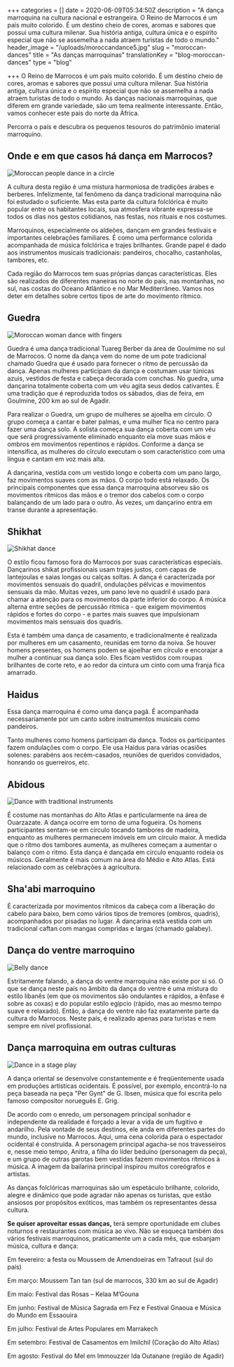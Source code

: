 +++
categories = []
date = 2020-06-09T05:34:50Z
description = "A dança marroquina na cultura nacional e estrangeira. O Reino de Marrocos é um país muito colorido. É um destino cheio de cores, aromas e sabores que possui uma cultura milenar. Sua história antiga, cultura única e o espírito especial que não se assemelha a nada atraem turistas de todo o mundo."
header_image = "/uploads/moroccandance5.jpg"
slug = "moroccan-dances"
title = "As danças marroquinas"
translationKey = "blog-moroccan-dances"
type = "blog"

+++
O Reino de Marrocos é um país muito colorido. É um destino cheio de cores, aromas e sabores que possui uma cultura milenar. Sua história antiga, cultura única e o espírito especial que não se assemelha a nada atraem turistas de todo o mundo. As danças nacionais marroquinas, que diferem em grande variedade, são um tema realmente interessante. Então, vamos conhecer este país do norte da África.

Percorra o país e descubra os pequenos tesouros do patrimônio imaterial marroquino.

## **Onde e em que casos há dança em Marrocos?**

![Moroccan people dance in a circle](/uploads/moroccandance8.jpg "Moroccan people dance in a circle")

A cultura desta região é uma mistura harmoniosa de tradições árabes e berberes. Infelizmente, tal fenômeno da dança tradicional marroquina não foi estudado o suficiente. Mas esta parte da cultura folclórica é muito popular entre os habitantes locais, sua atmosfera vibrante expressa-se todos os dias nos gestos cotidianos, nas festas, nos rituais e nos costumes.

Marroquinos, especialmente os aldeões, dançam em grandes festivais e importantes celebrações familiares. É como uma performance colorida acompanhada de música folclórica e trajes brilhantes. Grande papel é dado aos instrumentos musicais tradicionais: pandeiros, chocalho, castanholas, tambores, etc.

Cada região do Marrocos tem suas próprias danças características. Eles são realizados de diferentes maneiras no norte do país, nas montanhas, no sul, nas costas do Oceano Atlântico e no Mar Mediterrâneo. Vamos nos deter em detalhes sobre certos tipos de arte do movimento rítmico.

## **Guedra**

![Moroccan woman dance with fingers](/uploads/moroccandance4.jpg "Moroccan woman dance with fingers")

Guedra é uma dança tradicional Tuareg Berber da área de Goulmime no sul de Marrocos. O nome da dança vem do nome de um pote tradicional chamado Guedra que é usado para fornecer o ritmo de percussão da dança. Apenas mulheres participam da dança e costumam usar túnicas azuis, vestidos de festa e cabeça decorada com conchas. No guedra, uma dançarina totalmente coberta com um véu agita seus dedos cativantes. É uma tradição que é reproduzida todos os sábados, dias de feira, em Goulmine, 200 km ao sul de Agadir.

Para realizar o Guedra, um grupo de mulheres se ajoelha em círculo. O grupo começa a cantar e bater palmas, e uma mulher fica no centro para fazer uma dança solo. A solista começa sua dança coberta com um véu que será progressivamente eliminado enquanto ela move suas mãos e ombros em movimentos repentinos e rápidos. Conforme a dança se intensifica, as mulheres do círculo executam o som característico com uma língua e cantam em voz mais alta.

A dançarina, vestida com um vestido longo e coberta com um pano largo, faz movimentos suaves com as mãos. O corpo todo está relaxado. Os principais componentes que essa dança marroquina absorveu são os movimentos rítmicos das mãos e o tremor dos cabelos com o corpo balançando de um lado para o outro. Às vezes, um dançarino entra em transe durante a apresentação.

## **Shikhat**

![Shikhat dance](/uploads/moroccandance1.jpeg "Shikhat dance")

O estilo ficou famoso fora do Marrocos por suas características especiais. Dançarinos shikat profissionais usam trajes justos, com capas de lantejoulas e saias longas ou calças soltas. A dança é caracterizada por movimentos sensuais do quadril, ondulações pélvicas e movimentos sensuais da mão. Muitas vezes, um pano leve no quadril é usado para chamar a atenção para os movimentos da parte inferior do corpo. A música alterna entre seções de percussão rítmica - que exigem movimentos rápidos e fortes do corpo - e partes mais suaves que impulsionam movimentos mais sensuais dos quadris.

Esta é também uma dança de casamento, e tradicionalmente é realizada por mulheres em um casamento, reunidas em torno da noiva. Se houver homens presentes, os homens podem se ajoelhar em círculo e encorajar a mulher a continuar sua dança solo. Eles ficam vestidos com roupas brilhantes de corte reto, e ao redor da cintura um cinto com uma franja fica amarrado.

## **Haidus**

Essa dança marroquina é como uma dança pagã. É acompanhada necessariamente por um canto sobre instrumentos musicais como pandeiros.

Tanto mulheres como homens participam da dança. Todos os participantes fazem ondulações com o corpo. Ele usa Haidus para várias ocasiões solenes: parabéns aos recém-casados, reuniões de queridos convidados, honrando os guerreiros, etc.

## **Abidous**

![Dance with traditional instruments](/uploads/moroccandance14.jpg "Dance with traditional instruments")

É costume nas montanhas do Alto Atlas e particularmente na área de Ouarzazate. A dança ocorre em torno de uma fogueira. Os homens participantes sentam-se em círculo tocando tambores de madeira, enquanto as mulheres permanecem imóveis em um círculo maior. À medida que o ritmo dos tambores aumenta, as mulheres começam a aumentar o balanço com o ritmo. Esta dança é dançada em círculo enquanto rodeia os músicos. Geralmente é mais comum na área do Médio e Alto Atlas. Está relacionado com as celebrações à agricultura.

## **Sha'abi marroquino**

É caracterizada por movimentos rítmicos da cabeça com a liberação do cabelo para baixo, bem como vários tipos de tremores (ombros, quadris), acompanhados por pisadas no lugar. A dançarina está vestida com um tradicional caftan com mangas compridas e largas (chamado galabey).

## **Dança do ventre marroquino**

![Belly dance](/uploads/bellydance.jpg "Belly dance")

Estritamente falando, a dança do ventre marroquina não existe por si só. O que se dança neste país no âmbito da dança do ventre é uma mistura do estilo libanês (em que os movimentos são ondulantes e rápidos, a ênfase é sobre as coxas) e do popular estilo egípcio (rápido, mas ao mesmo tempo suave e relaxado). Então, a dança do ventre não faz exatamente parte da cultura do Marrocos. Neste país, é realizado apenas para turistas e nem sempre em nível profissional.

## **Dança marroquina em outras culturas**

![Dance in a stage play](/uploads/moroccandance7.jpg "Dance in a stage play")

A dança oriental se desenvolve constantemente e é freqüentemente usada em produções artísticas ocidentais. É possível, por exemplo, encontrá-lo na peça baseada na peça "Per Gynt" de G. Ibsen, música que foi escrita pelo famoso compositor norueguês E. Grig.

De acordo com o enredo, um personagem principal sonhador e independente da realidade é forçado a levar a vida de um fugitivo e andarilho. Pela vontade de seus destinos, ele anda em diferentes partes do mundo, inclusive no Marrocos. Aqui, uma cena colorida para o espectador ocidental é construída. A personagem principal agacha-se nos travesseiros e, nesse meio tempo, Anitra, a filha do líder beduíno (personagem da peça), e um grupo de outras garotas bem vestidas fazem movimentos rítmicos à música. A imagem da bailarina principal inspirou muitos coreógrafos e artistas.

As danças folclóricas marroquinas são um espetáculo brilhante, colorido, alegre e dinâmico que pode agradar não apenas os turistas, que estão ansiosos por propósitos exóticos, mas também os representantes dessa cultura.

**Se quiser aproveitar essas danças,** terá sempre oportunidade em clubes noturnos e restaurantes com música ao vivo. Não se esqueça também dos vários festivais marroquinos, praticamente um a cada mês, que esbanjam música, cultura e dança:

Em fevereiro: a festa ou Moussem de Amendoeiras em Tafraout (sul do país)

Em março: Moussem Tan tan (sul de marrocos, 330 km ao sul de Agadir)

Em maio: Festival das Rosas – Kelaa M’Gouna

Em junho: Festival de Música Sagrada em Fez e Festival Gnaoua e Música do Mundo em Essaouira

Em julho: Festival de Artes Populares em Marrakech

Em setembro: Festival de Casamentos em Imilchil (Coração do Alto Atlas)

Em agosto: Festival do Mel em Immouzzer Ida Outanane (região de Agadir)